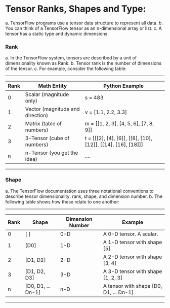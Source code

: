 
# Tensor Ranks, Shapes and Type:

a. TensorFlow programs use a tensor data structure to represent all data. 
b. You can think of a TensorFlow tensor as an n-dimensional array or list.
c. A tensor has a static type and dynamic dimensions.


### Rank
a. In the TensorFlow system, tensors are described by a unit of dimensionality known as Rank.
b. Tensor rank is the number of dimensions of the tensor.
c. For example, consider the following table:

 ---------------------------------------------------------------------------------------------------------
| Rank  | Math Entity                      | Python Example                                               |
| ----- | -------------------------------- | ------------------------------------------------------------ |
| 0     | Scalar (magnitude only)          | s = 483                                                      |
| 1     | Vector (magnitude and direction) | v = [1.1, 2.2, 3.3]                                          |
| 2     | Matrix (table of numbers)        | m = [[1, 2, 3], [4, 5, 6], [7, 8, 9]]                        |
| 3     | 3-Tensor (cube of numbers)       | t = [[[2], [4], [6]], [[8], [10], [12]], [[14], [16], [18]]] |
| n     | n-Tensor (you get the idea)      | ....                                                         |
 ----------------------------------------------------------------------------------------------------------


### Shape
a. The TensorFlow documentation uses three notational conventions to describe tensor dimensionality: rank, shape, and dimension number.
b. The following table shows how these relate to one another:

 -------------------------------------------------------------------------------------------- 
| Rank  | Shape              | Dimension Number   | Example                                 |
| ----- | ------------------ | ------------------ | --------------------------------------- |
| 0     | [ ]                | 0-D                | A 0-D tensor. A scalar.                 |
| 1     | [D0]               | 1-D                | A 1-D tensor with shape [5]             |
| 2     | [D1, D2]           | 2-D                | A 2-D tensor with shape [3, 4]          |
| 3     | [D1, D2, D3]       | 3-D                | A 3-D tensor with shape [1, 2, 3]       |
| n     | [D0, D1, ... Dn-1] | n-D                | A tensor with shape [D0, D1, ... Dn-1]  |
 --------------------------------------------------------------------------------------------
